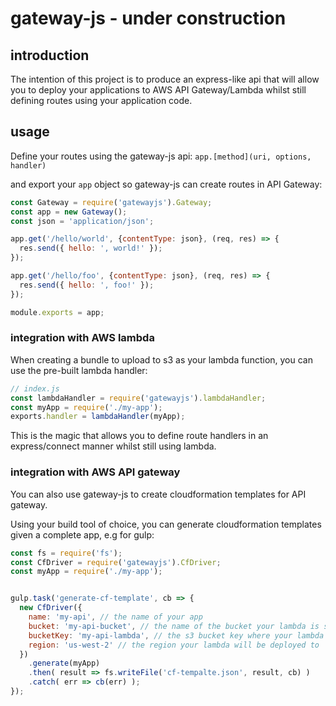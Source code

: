 # gateway-js - under construction

## introduction

The intention of this project is to produce an express-like api that will allow you to deploy your applications to AWS API Gateway/Lambda whilst still defining routes using your application code.

## usage

Define your routes using the gateway-js api: `app.[method](uri, options, handler)`

and export your `app` object so gateway-js can create routes in API Gateway:

```js
const Gateway = require('gatewayjs').Gateway;
const app = new Gateway();
const json = 'application/json';

app.get('/hello/world', {contentType: json}, (req, res) => {
  res.send({ hello: ', world!' });
});

app.get('/hello/foo', {contentType: json}, (req, res) => {
  res.send({ hello: ', foo!' });
});

module.exports = app;
```

### integration with AWS lambda
When creating a bundle to upload to s3 as your lambda function, you can use the pre-built lambda handler:
```js
// index.js
const lambdaHandler = require('gatewayjs').lambdaHandler;
const myApp = require('./my-app');
exports.handler = lambdaHandler(myApp);
```

This is the magic that allows you to define route handlers in an express/connect manner whilst still using lambda.

### integration with AWS API gateway
You can also use gateway-js to create cloudformation templates for API gateway.

Using your build tool of choice, you can generate cloudformation templates given a complete app, e.g for gulp:

```js
const fs = require('fs');
const CfDriver = require('gatewayjs').CfDriver;
const myApp = require('./my-app');


gulp.task('generate-cf-template', cb => {
  new CfDriver({
    name: 'my-api', // the name of your app
    bucket: 'my-api-bucket', // the name of the bucket your lambda is stored in
    bucketKey: 'my-api-lambda', // the s3 bucket key where your lambda is stored
    region: 'us-west-2' // the region your lambda will be deployed to
  })
    .generate(myApp)
    .then( result => fs.writeFile('cf-tempalte.json', result, cb) )
    .catch( err => cb(err) );
});
```
